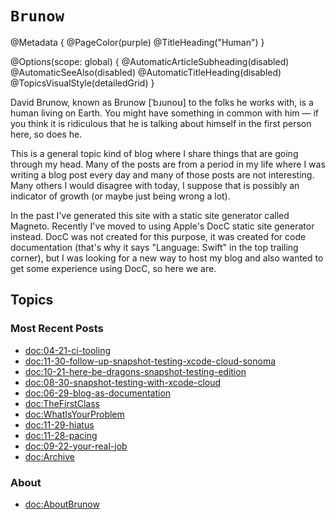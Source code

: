 # ``Brunow``

@Metadata {
  @PageColor(purple)
  @TitleHeading("Human")
}

@Options(scope: global) {
  @AutomaticArticleSubheading(disabled)
  @AutomaticSeeAlso(disabled)
  @AutomaticTitleHeading(disabled)
  @TopicsVisualStyle(detailedGrid)
}

David Brunow, known as Brunow [ˈbɹunoʊ] to the folks he works with, is a human living on Earth. You might have something in common with him &mdash; if you think it is ridiculous that he is talking about himself in the first person here, so does he.

This is a general topic kind of blog where I share things that are going through my head. Many of the posts are from a period in my life where I was writing a blog post every day and many of those posts are not interesting. Many others I would disagree with today, I suppose that is possibly an indicator of growth (or maybe just being wrong a lot).

In the past I've generated this site with a static site generator called Magneto. Recently I've moved to using Apple's DocC static site generator instead. DocC was not created for this purpose, it was created for code documentation (that's why it says "Language: Swift" in the top trailing corner), but I was looking for a new way to host my blog and also wanted to get some experience using DocC, so here we are.

## Topics

### Most Recent Posts

- <doc:04-21-ci-tooling>
- <doc:11-30-follow-up-snapshot-testing-xcode-cloud-sonoma>
- <doc:10-21-here-be-dragons-snapshot-testing-edition>
- <doc:08-30-snapshot-testing-with-xcode-cloud>
- <doc:06-29-blog-as-documentation>
- <doc:TheFirstClass>
- <doc:WhatIsYourProblem>
- <doc:11-29-hiatus>
- <doc:11-28-pacing>
- <doc:09-22-your-real-job>
- <doc:Archive>

### About

- <doc:AboutBrunow>
